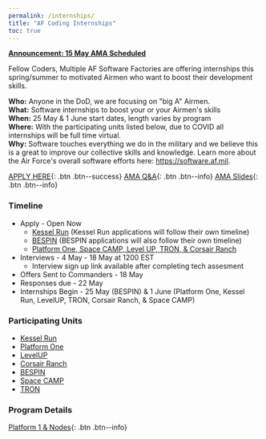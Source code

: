 ```yaml
---
permalink: /internships/
title: "AF Coding Internships"
toc: true
---
```

**[Announcement: 15 May AMA Scheduled](https://airmencoders.us/internship/announcements/news/second-internship-ama/)**

Fellow Coders,
Multiple AF Software Factories are offering internships this spring/summer to motivated Airmen who want to boost their development skills. 

**Who:** Anyone in the DoD, we are focusing on "big A" Airmen.  
**What:** Software internships to boost your or your Airmen's skills  
**When:** 25 May & 1 June start dates, length varies by program  
**Where:** With the participating units listed below, due to COVID all internships will be full time virtual.  
**Why:** Software touches everything we do in the military and we believe this is a great to improve our collective skills and knowledge. Learn more about the Air Force's overall software efforts here: <https://software.af.mil>.  

[APPLY HERE](https://docs.google.com/forms/d/e/1FAIpQLSeZ6kcvm21TIrMdmDH-41XwIcEuz2otaJSthURZHnFhMnvKyQ/viewform){: .btn .btn--success}  [AMA Q&A](https://docs.google.com/document/d/1NwCyP9VU-_hMBIxS-ybHW4dczB6aXrF7UVgjoUVEikA/){: .btn .btn--info} [AMA Slides](/assets/docs/2020-04-24-InternshipSlideDeck.pdf){: .btn .btn--info}


### Timeline
* Apply - Open Now
    * [Kessel Run](https://kesselrun.bamboohr.com/jobs/view.php?id=83) (Kessel Run applications will follow their own timeline)
    * [BESPIN](https://forms.gle/yALYG7pFvTscC18g7) (BESPIN applications will also follow their own timeline)
    * [Platform One, Space CAMP, Level UP, TRON, & Corsair Ranch](https://docs.google.com/forms/d/e/1FAIpQLSeZ6kcvm21TIrMdmDH-41XwIcEuz2otaJSthURZHnFhMnvKyQ/viewform)
* Interviews - 4 May - 18 May at 1200 EST
    * Interview sign up link available after completing tech assesment
* Offers Sent to Commanders - 18 May
* Responses due - 22 May
* Internships Begin - 25 May (BESPIN) & 1 June (Platform One, Kessel Run, LevelUP, TRON, Corsair Ranch, & Space CAMP)


### Participating Units
* [Kessel Run](https://kesselrun.af.mil)
* [Platform One](https://software.af.mil/team/platformone/)
* [LevelUP](https://software.af.mil/softwarefactory/platform-one-by-levelup/)
* [Corsair Ranch](https://corsairranch.io)
* [BESPIN](https://software.af.mil/softwarefactory/bespin/)
* [Space CAMP](https://software.af.mil/softwarefactory/spacecamp/)
* [TRON](https://tronaf.dev)
    
### Program Details
[Platform 1 & Nodes](/internships/p1/){: .btn .btn--info}
    


